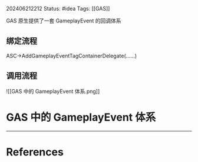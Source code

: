 202406212212
Status: #idea
Tags: [[GAS]] 

GAS 原生提供了一套 GameplayEvent 的回调体系

## 绑定流程

ASC->AddGameplayEventTagContainerDelegate(......)

## 调用流程
![[GAS 中的 GameplayEvent 体系.png]]


# GAS 中的 GameplayEvent 体系

---
# References